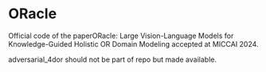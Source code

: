 # ORacle
Official code of the paperORacle: Large Vision-Language Models for Knowledge-Guided Holistic OR Domain Modeling accepted at MICCAI 2024.

adversarial_4dor should not be part of repo but made available.